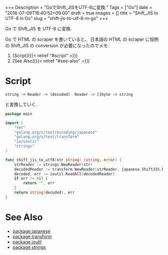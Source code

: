 +++
Description = "GoでShift_JISをUTF-8に変換."
Tags = ["Go"]
date = "2016-07-09T16:40:52+09:00"
draft = true
images = []
title = "Shift_JIS to UTF-8 in Go"
slug = "shift-jis-to-utf-8-in-go"
+++

Go で Shift_JIS を UTF-8 に変換.

<!--more-->

Go で HTML の scraper を書いていると、
日本語の HTML の scraper に恒例の Shift_JIS の conversion が必要になったのでメモ.

1. [Script]({{< relref "#script" >}})
2. [See Also]({{< relref "#see-also" >}})

# Script

```
string -> Reader -> (decoded)  Reader -> []byte -> string
```

と変換していく.

```go
package main

import (
	"fmt"
	"golang.org/x/text/encoding/japanese"
	"golang.org/x/text/transform"
	"io/ioutil"
	"strings"
)

func shift_jis_to_utf8(str string) (string, error) {
	strReader := strings.NewReader(str)
	decodedReader := transform.NewReader(strReader, japanese.ShiftJIS.NewDecoder())
	decoded, err := ioutil.ReadAll(decodedReader)
	if err != nil {
		return "", err
	}
	return string(decoded), err
}
```


# See Also

- [package japanese](https://godoc.org/golang.org/x/text/encoding/japanese)
- [package transform](https://godoc.org/golang.org/x/text/transform)
- [package ioutil](https://godoc.org/io/ioutil)
- [package strings](https://godoc.org/strings)
